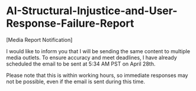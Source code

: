 # AI-Structural-Injustice-and-User-Response-Failure-Report

[Media Report Notification]

I would like to inform you that I will be sending the same content to multiple media outlets. To ensure accuracy and meet deadlines, I have already scheduled the email to be sent at 5:34 AM PST on April 28th.

Please note that this is within working hours, so immediate responses may not be possible, even if the email is sent during this time.
